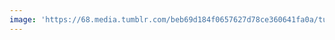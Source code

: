 ```yaml
---
image: 'https://68.media.tumblr.com/beb69d184f0657627d78ce360641fa0a/tumblr_osyxq3SXKS1tbdx3so1_1280.jpg'
---
```

